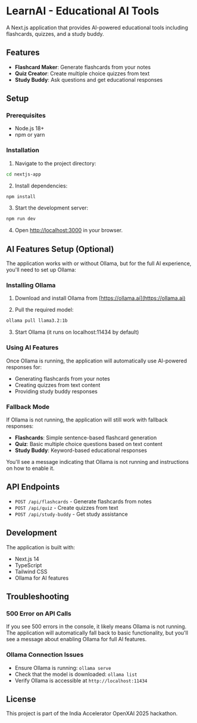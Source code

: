 # LearnAI - Educational AI Tools

A Next.js application that provides AI-powered educational tools including flashcards, quizzes, and a study buddy.

## Features

- **Flashcard Maker**: Generate flashcards from your notes
- **Quiz Creator**: Create multiple choice quizzes from text
- **Study Buddy**: Ask questions and get educational responses

## Setup

### Prerequisites

- Node.js 18+ 
- npm or yarn

### Installation

1. Navigate to the project directory:
```bash
cd nextjs-app
```

2. Install dependencies:
```bash
npm install
```

3. Start the development server:
```bash
npm run dev
```

4. Open [http://localhost:3000](http://localhost:3000) in your browser.

## AI Features Setup (Optional)

The application works with or without Ollama, but for the full AI experience, you'll need to set up Ollama:

### Installing Ollama

1. Download and install Ollama from [https://ollama.ai](https://ollama.ai)

2. Pull the required model:
```bash
ollama pull llama3.2:1b
```

3. Start Ollama (it runs on localhost:11434 by default)

### Using AI Features

Once Ollama is running, the application will automatically use AI-powered responses for:
- Generating flashcards from your notes
- Creating quizzes from text content
- Providing study buddy responses

### Fallback Mode

If Ollama is not running, the application will still work with fallback responses:
- **Flashcards**: Simple sentence-based flashcard generation
- **Quiz**: Basic multiple choice questions based on text content
- **Study Buddy**: Keyword-based educational responses

You'll see a message indicating that Ollama is not running and instructions on how to enable it.

## API Endpoints

- `POST /api/flashcards` - Generate flashcards from notes
- `POST /api/quiz` - Create quizzes from text
- `POST /api/study-buddy` - Get study assistance

## Development

The application is built with:
- Next.js 14
- TypeScript
- Tailwind CSS
- Ollama for AI features

## Troubleshooting

### 500 Error on API Calls
If you see 500 errors in the console, it likely means Ollama is not running. The application will automatically fall back to basic functionality, but you'll see a message about enabling Ollama for full AI features.

### Ollama Connection Issues
- Ensure Ollama is running: `ollama serve`
- Check that the model is downloaded: `ollama list`
- Verify Ollama is accessible at `http://localhost:11434`

## License

This project is part of the India Accelerator OpenXAI 2025 hackathon. 
